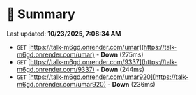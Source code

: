 # 📖 Summary
Last updated: **10/23/2025, 7:08:34 AM**

- `GET` [https://talk-m6gd.onrender.com/umar](https://talk-m6gd.onrender.com/umar) - **Down** (275ms)
- `GET` [https://talk-m6gd.onrender.com/9337](https://talk-m6gd.onrender.com/9337) - **Down** (244ms)
- `GET` [https://talk-m6gd.onrender.com/umar920](https://talk-m6gd.onrender.com/umar920) - **Down** (236ms)
